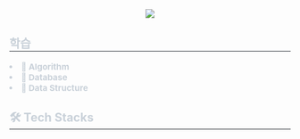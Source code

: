 <div align= "center">
    <img src="https://capsule-render.vercel.app/api?type=waving&color=3c8cff&height=120&text=Hello%20World!&animation=&fontColor=ffffff&fontSize=50" />
    </div>
    <div style="text-align: left;"> 
    <h2 style="border-bottom: 1px solid #21262d; color: #c9d1d9;"> 학습 </h2>  
    <div style="font-weight: 700; font-size: 15px; text-align: left; color: #c9d1d9;">  </div> 
        <u1 style="color: #c9d1d9; font-size: 15px; font-weight: 700;">
            <li>📘 <a href="https://github.com/ComAiKSY/Study/tree/main/Algorithm" style="color: #c9d1d9; text-decoration: none; !important;"> Algorithm </a></li>
            <li>📕 <a href="https://github.com/ComAiKSY/Study/tree/main/Data%20Base" style="color: #c9d1d9; text-decoration: none; !important;"> Database</li>
            <li>📗 Data Structure</li>
        <u1>    
    </div>
    <div style="text-align: left;">
    <h2 style="border-bottom: 1px solid #21262d; color: #c9d1d9;"> 🛠️ Tech Stacks </h2> <br> 
    <div style="margin: ; text-align: left;" "text-align: left;"> </div>
    </div>
    
